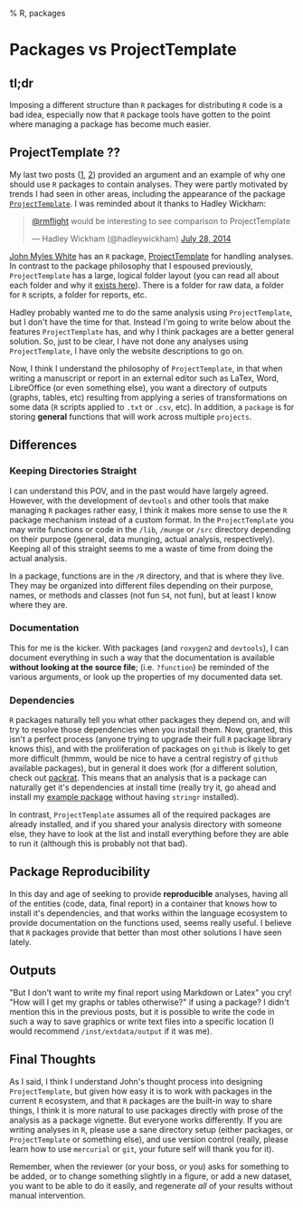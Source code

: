 % R, packages

# Packages vs ProjectTemplate

## tl;dr

Imposing a different structure than `R` packages for distributing `R` code is a bad idea, especially now that `R` package tools have gotten to the point where managing a package has become much easier.

## ProjectTemplate ??

My last two posts ([1](/posts/2014/07/analyses_as_packages.html), [2](/posts/2014/07/vignetteAnalysis.html)) provided an argument and an example of why one should use `R` packages to contain analyses. They were partly motivated by trends I had seen in other areas, including the appearance of the package [`ProjectTemplate`](http://projecttemplate.net/index.html). I was reminded about it thanks to Hadley Wickham:

<blockquote class="twitter-tweet" data-partner="tweetdeck"><p><a href="https://twitter.com/rmflight">@rmflight</a> would be interesting to see comparison to ProjectTemplate</p>&mdash; Hadley Wickham (@hadleywickham) <a href="https://twitter.com/hadleywickham/statuses/493775065033371648">July 28, 2014</a></blockquote>
<script async src="//platform.twitter.com/widgets.js" charset="utf-8"></script>

[John Myles White](http://www.johnmyleswhite.com/) has an `R` package, [ProjectTemplate](http://projecttemplate.net/) for handling analyses. In contrast to the package philosophy that I espoused previously, `ProjectTemplate` has a large, logical folder layout (you can read all about each folder and why it [exists here](http://projecttemplate.net/architecture.html)). There is a folder for raw data, a folder for `R` scripts, a folder for reports, etc.

Hadley probably wanted me to do the same analysis using `ProjectTemplate`, but I don't have the time for that. Instead I'm going to write below about the features `ProjectTemplate` has, and why I think packages are a better general solution. So, just to be clear, I have not done any analyses using `ProjectTemplate`, I have only the website descriptions to go on.

Now, I think I understand the philosophy of `ProjectTemplate`, in that when writing a manuscript or report in an external editor such as LaTex, Word, LibreOffice (or even something else), you want a directory of outputs (graphs, tables, etc) resulting from applying a series of transformations on some data (`R` scripts applied to `.txt` or `.csv`, etc). In addition, a `package` is for storing **general** functions that will work across multiple `projects`.

## Differences

### Keeping Directories Straight

I can understand this POV, and in the past would have largely agreed. However, with the development of `devtools` and other tools that make managing `R` packages rather easy, I think it makes more sense to use the `R` package mechanism instead of a custom format. In the `ProjectTemplate` you may write functions or code in the `/lib`, `/munge` or `/src` directory depending on their purpose (general, data munging, actual analysis, respectively). Keeping all of this straight seems to me a waste of time from doing the actual analysis.

In a package, functions are in the `/R` directory, and that is where they live. They may be organized into different files depending on their purpose, names, or methods and classes (not fun `S4`, not fun), but at least I know where they are. 

### Documentation

This for me is the kicker. With packages (and `roxygen2` and `devtools`), I can document everything in such a way that the documentation is available **without looking at the source file**; (i.e. `?function`) be reminded of the various arguments, or look up the properties of my documented data set. 

### Dependencies

`R` packages naturally tell you what other packages they depend on, and will try to resolve those dependencies when you install them. Now, granted, this isn't a perfect process (anyone trying to upgrade their full `R` package library knows this), and with the proliferation of packages on `github` is likely to get more difficult (hmmm, would be nice to have a central registry of `github` available packages), but in general it does work (for a different solution, check out [packrat](http://rstudio.github.io/packrat/). This means that an analysis that is a package can naturally get it's dependencies at install time (really try it, go ahead and install my [example package](https://github.com/rmflight/ismbTweetAnalysis) without having `stringr` installed).

In contrast, `ProjectTemplate` assumes all of the required packages are already installed, and if you shared your analysis directory with someone else, they have to look at the list and install everything before they are able to run it (although this is probably not  that bad).

## Package Reproducibility

In this day and age of seeking to provide **reproducible** analyses, having all of the entities (code, data, final report) in a container that knows how to install it's dependencies, and that works within the language ecosystem to provide documentation on the functions used, seems really useful. I believe that `R` packages provide that better than most other solutions I have seen lately.

## Outputs

"But I don't want to write my final report using Markdown or Latex" you cry! "How will I get my graphs or tables otherwise?" if using a package? I didn't mention this in the previous posts, but it is possible to write the code in such a way to save graphics or write text files into a specific location (I would recommend `/inst/extdata/output` if it was me).

## Final Thoughts

As I said, I think I understand John's thought process into designing `ProjectTemplate`, but given how easy it is to work with packages in the current `R` ecosystem, and that `R` packages are the built-in way to share things, I think it is more natural to use packages directly with prose of the analysis as a package vignette. But everyone works differently. If you are writing analyses in `R`, please use a sane directory setup (either packages, or `ProjectTemplate` or something else), and use version control (really, please learn how to use `mercurial` or `git`, your future self will thank you for it).

Remember, when the reviewer (or your boss, or you) asks for something to be added, or to change something slightly in a figure, or add a new dataset, you want to be able to do it easily, and regenerate *all* of your results without manual intervention.
